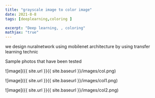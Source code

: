 ```yaml
---
title: "grayscale image to color image"
date: 2021-8-8
tags: [deeplearning,coloring ]

excerpt: "Deep learning, , coloring"
mathjax: "true"
---
```






we design nuralnetwork using mobilenet architecture by using transfer learning technic 


Sample photos that have been tested 

![image]({{ site.url }}{{ site.baseurl }}/images/col.png)

![image]({{ site.url }}{{ site.baseurl }}/images/col1.png)

![image]({{ site.url }}{{ site.baseurl }}/images/col2.png)

